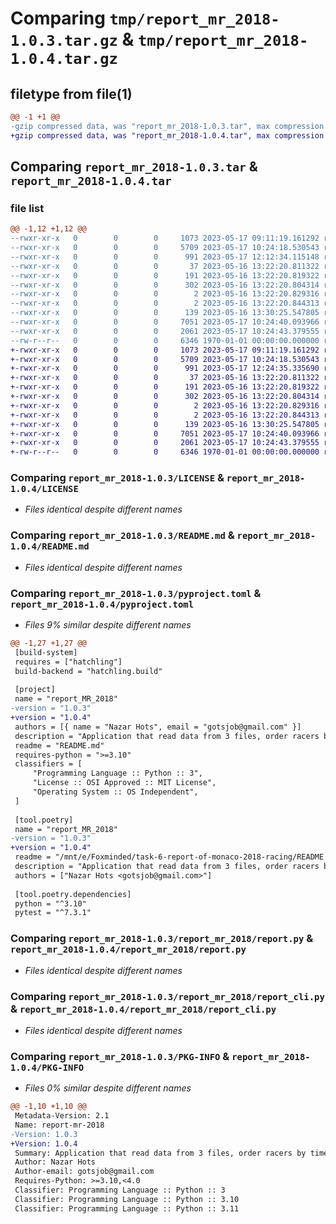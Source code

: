 # Comparing `tmp/report_mr_2018-1.0.3.tar.gz` & `tmp/report_mr_2018-1.0.4.tar.gz`

## filetype from file(1)

```diff
@@ -1 +1 @@
-gzip compressed data, was "report_mr_2018-1.0.3.tar", max compression
+gzip compressed data, was "report_mr_2018-1.0.4.tar", max compression
```

## Comparing `report_mr_2018-1.0.3.tar` & `report_mr_2018-1.0.4.tar`

### file list

```diff
@@ -1,12 +1,12 @@
--rwxr-xr-x   0        0        0     1073 2023-05-17 09:11:19.161292 report_mr_2018-1.0.3/LICENSE
--rwxr-xr-x   0        0        0     5709 2023-05-17 10:24:18.530543 report_mr_2018-1.0.3/README.md
--rwxr-xr-x   0        0        0      991 2023-05-17 12:12:34.115148 report_mr_2018-1.0.3/pyproject.toml
--rwxr-xr-x   0        0        0       37 2023-05-16 13:22:20.811322 report_mr_2018-1.0.3/report_mr_2018/.pytest_cache/.gitignore
--rwxr-xr-x   0        0        0      191 2023-05-16 13:22:20.819322 report_mr_2018-1.0.3/report_mr_2018/.pytest_cache/CACHEDIR.TAG
--rwxr-xr-x   0        0        0      302 2023-05-16 13:22:20.804314 report_mr_2018-1.0.3/report_mr_2018/.pytest_cache/README.md
--rwxr-xr-x   0        0        0        2 2023-05-16 13:22:20.829316 report_mr_2018-1.0.3/report_mr_2018/.pytest_cache/v/cache/nodeids
--rwxr-xr-x   0        0        0        2 2023-05-16 13:22:20.844313 report_mr_2018-1.0.3/report_mr_2018/.pytest_cache/v/cache/stepwise
--rwxr-xr-x   0        0        0      139 2023-05-16 13:30:25.547805 report_mr_2018-1.0.3/report_mr_2018/__init__.py
--rwxr-xr-x   0        0        0     7051 2023-05-17 10:24:40.093966 report_mr_2018-1.0.3/report_mr_2018/report.py
--rwxr-xr-x   0        0        0     2061 2023-05-17 10:24:43.379555 report_mr_2018-1.0.3/report_mr_2018/report_cli.py
--rw-r--r--   0        0        0     6346 1970-01-01 00:00:00.000000 report_mr_2018-1.0.3/PKG-INFO
+-rwxr-xr-x   0        0        0     1073 2023-05-17 09:11:19.161292 report_mr_2018-1.0.4/LICENSE
+-rwxr-xr-x   0        0        0     5709 2023-05-17 10:24:18.530543 report_mr_2018-1.0.4/README.md
+-rwxr-xr-x   0        0        0      991 2023-05-17 12:24:35.335690 report_mr_2018-1.0.4/pyproject.toml
+-rwxr-xr-x   0        0        0       37 2023-05-16 13:22:20.811322 report_mr_2018-1.0.4/report_mr_2018/.pytest_cache/.gitignore
+-rwxr-xr-x   0        0        0      191 2023-05-16 13:22:20.819322 report_mr_2018-1.0.4/report_mr_2018/.pytest_cache/CACHEDIR.TAG
+-rwxr-xr-x   0        0        0      302 2023-05-16 13:22:20.804314 report_mr_2018-1.0.4/report_mr_2018/.pytest_cache/README.md
+-rwxr-xr-x   0        0        0        2 2023-05-16 13:22:20.829316 report_mr_2018-1.0.4/report_mr_2018/.pytest_cache/v/cache/nodeids
+-rwxr-xr-x   0        0        0        2 2023-05-16 13:22:20.844313 report_mr_2018-1.0.4/report_mr_2018/.pytest_cache/v/cache/stepwise
+-rwxr-xr-x   0        0        0      139 2023-05-16 13:30:25.547805 report_mr_2018-1.0.4/report_mr_2018/__init__.py
+-rwxr-xr-x   0        0        0     7051 2023-05-17 10:24:40.093966 report_mr_2018-1.0.4/report_mr_2018/report.py
+-rwxr-xr-x   0        0        0     2061 2023-05-17 10:24:43.379555 report_mr_2018-1.0.4/report_mr_2018/report_cli.py
+-rw-r--r--   0        0        0     6346 1970-01-01 00:00:00.000000 report_mr_2018-1.0.4/PKG-INFO
```

### Comparing `report_mr_2018-1.0.3/LICENSE` & `report_mr_2018-1.0.4/LICENSE`

 * *Files identical despite different names*

### Comparing `report_mr_2018-1.0.3/README.md` & `report_mr_2018-1.0.4/README.md`

 * *Files identical despite different names*

### Comparing `report_mr_2018-1.0.3/pyproject.toml` & `report_mr_2018-1.0.4/pyproject.toml`

 * *Files 9% similar despite different names*

```diff
@@ -1,27 +1,27 @@
 [build-system]
 requires = ["hatchling"]
 build-backend = "hatchling.build"
 
 [project]
 name = "report_MR_2018"
-version = "1.0.3"
+version = "1.0.4"
 authors = [{ name = "Nazar Hots", email = "gotsjob@gmail.com" }]
 description = "Application that read data from 3 files, order racers by time and print report that shows 2 tables: the top 15 racers and other racers."
 readme = "README.md"
 requires-python = ">=3.10"
 classifiers = [
     "Programming Language :: Python :: 3",
     "License :: OSI Approved :: MIT License",
     "Operating System :: OS Independent",
 ]
 
 [tool.poetry]
 name = "report_MR_2018"
-version = "1.0.3"
+version = "1.0.4"
 readme = "/mnt/e/Foxminded/task-6-report-of-monaco-2018-racing/README.md"
 description = "Application that read data from 3 files, order racers by time and print report that shows 2 tables: the top 15 racers and other racers."
 authors = ["Nazar Hots <gotsjob@gmail.com>"]
 
 [tool.poetry.dependencies]
 python = "^3.10"
 pytest = "^7.3.1"
```

### Comparing `report_mr_2018-1.0.3/report_mr_2018/report.py` & `report_mr_2018-1.0.4/report_mr_2018/report.py`

 * *Files identical despite different names*

### Comparing `report_mr_2018-1.0.3/report_mr_2018/report_cli.py` & `report_mr_2018-1.0.4/report_mr_2018/report_cli.py`

 * *Files identical despite different names*

### Comparing `report_mr_2018-1.0.3/PKG-INFO` & `report_mr_2018-1.0.4/PKG-INFO`

 * *Files 0% similar despite different names*

```diff
@@ -1,10 +1,10 @@
 Metadata-Version: 2.1
 Name: report-mr-2018
-Version: 1.0.3
+Version: 1.0.4
 Summary: Application that read data from 3 files, order racers by time and print report that shows 2 tables: the top 15 racers and other racers.
 Author: Nazar Hots
 Author-email: gotsjob@gmail.com
 Requires-Python: >=3.10,<4.0
 Classifier: Programming Language :: Python :: 3
 Classifier: Programming Language :: Python :: 3.10
 Classifier: Programming Language :: Python :: 3.11
```

